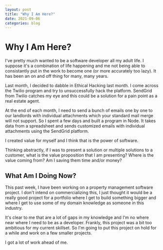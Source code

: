 ```yaml
---
layout: post
title: "Why I Am Here?"
date: 2021-09-06
categories: blog
---
```


# Why I Am Here?
I've pretty much wanted to be a software developer all my adult life. I suppose it's a combination of life happening and me not being able to consistantly put in the work to become one (or more accurately too lazy). It has been an on and off thing for many, many years.

Last month, I decided to dabble in Ethical Hacking last month. I come across the Twilio program and try to unsuccessfully hack the platform. SendGrid from Twilio catches my eye and this could be a solution for a pain point as a real estate agent. 

At the end of each month, I need to send a bunch of emails one by one to our landlords with individual attachments which your standard mail merge will not support. So I spent a few days and built a program in Node. It takes data from a spreadsheet and sends customized emails with individual attachments using the SendGrid platform.

I created value for myself and I think that is the power of software.

Thinking abstractly, if I was to present a solution or multiple solutions to a customer, what is the value proposition that I am presenting? Where is the value coming from? Am I saving them time and/or money?

## What Am I Doing Now?
This past week, I have been working on a property management software project. I don't intend on commercializing this, I just thought it would be a really good project for a portfolio where I get to build something bigger and where I get to use some of my domain knowledge as someone in this industry.

It's clear to me that are a lot of gaps in my knowledge and I'm no where near where I need to be as a developer. Frankly, this project was a bit too ambitious for my current skillset. So I'm going to put this project on hold for a while and work on a few smaller projects. 

I got a lot of work ahead of me.
